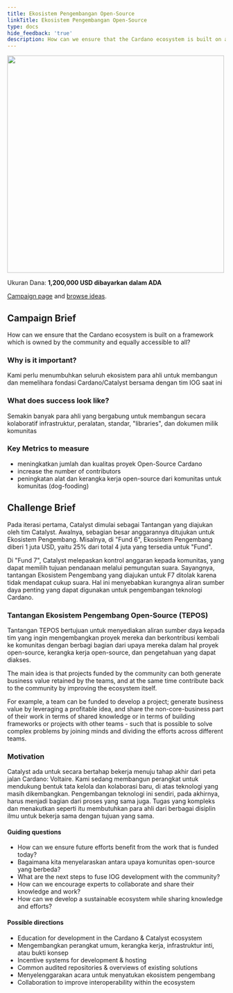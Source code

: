 ```yaml
---
title: Ekosistem Pengembangan Open-Source
linkTitle: Ekosistem Pengembangan Open-Source
type: docs
hide_feedback: 'true'
description: How can we ensure that the Cardano ecosystem is built on a framework which is owned by the community and equally accessible to all?
---
```


<img src="https://cardano.ideascale.com/community-library/accounts/93/936143/Public/02-OS-Developer-Ecosystem-603bcd.png" style="width:500px;height500px">

Ukuran Dana: **1,200,000 USD dibayarkan dalam ADA**

[Campaign page](https://cardano.ideascale.com/c/idea/382213) and [browse ideas](https://cardano.ideascale.com/c/campaigns/26434/stage/all/ideas/unspecified).

## Campaign Brief

How can we ensure that the Cardano ecosystem is built on a framework which is owned by the community and equally accessible to all?

### Why is it important?

Kami perlu menumbuhkan seluruh ekosistem para ahli untuk membangun dan memelihara fondasi Cardano/Catalyst bersama dengan tim IOG saat ini

### What does success look like?

Semakin banyak para ahli yang bergabung untuk membangun secara kolaboratif infrastruktur, peralatan, standar, "libraries", dan dokumen milik komunitas

### Key Metrics to measure

- meningkatkan jumlah dan kualitas proyek Open-Source Cardano
- increase the number of contributors
- peningkatan alat dan kerangka kerja open-source dari komunitas untuk komunitas (dog-fooding)

## Challenge Brief

Pada iterasi pertama, Catalyst dimulai sebagai Tantangan yang diajukan oleh tim Catalyst. Awalnya, sebagian besar anggarannya ditujukan untuk Ekosistem Pengembang. Misalnya, di "Fund 6", Ekosistem Pengembang diberi 1 juta USD, yaitu 25% dari total 4 juta yang tersedia untuk "Fund".

Di "Fund 7", Catalyst melepaskan kontrol anggaran kepada komunitas, yang dapat memilih tujuan pendanaan melalui pemungutan suara. Sayangnya, tantangan Ekosistem Pengembang yang diajukan untuk F7 ditolak karena tidak mendapat cukup suara. Hal ini menyebabkan kurangnya aliran sumber daya penting yang dapat digunakan untuk pengembangan teknologi Cardano.

### Tantangan Ekosistem Pengembang Open-Source (TEPOS)

Tantangan TEPOS bertujuan untuk menyediakan aliran sumber daya kepada tim yang ingin mengembangkan proyek mereka dan berkontribusi kembali ke komunitas dengan berbagi bagian dari upaya mereka dalam hal proyek open-source, kerangka kerja open-source, dan pengetahuan yang dapat diakses.

The main idea is that projects funded by the community can both generate business value retained by the teams, and at the same time contribute back to the community by improving the ecosystem itself.

For example, a team can be funded to develop a project; generate business value by leveraging a profitable idea, and share the non-core-business part of their work in terms of shared knowledge or in terms of building frameworks or projects with other teams - such that is possible to solve complex problems by joining minds and dividing the efforts across different teams.

### Motivation

Catalyst ada untuk secara bertahap bekerja menuju tahap akhir dari peta jalan Cardano: Voltaire. Kami sedang membangun perangkat untuk mendukung bentuk tata kelola dan kolaborasi baru, di atas teknologi yang masih dikembangkan. Pengembangan teknologi ini sendiri, pada akhirnya, harus menjadi bagian dari proses yang sama juga. Tugas yang kompleks dan menakutkan seperti itu membutuhkan para ahli dari berbagai disiplin ilmu untuk bekerja sama dengan tujuan yang sama.

#### Guiding questions

- How can we ensure future efforts benefit from the work that is funded today?
- Bagaimana kita menyelaraskan antara upaya komunitas open-source yang berbeda?
- What are the next steps to fuse IOG development with the community?
- How can we encourage experts to collaborate and share their knowledge and work?
- How can we develop a sustainable ecosystem while sharing knowledge and efforts?

#### Possible directions

- Education for development in the Cardano &amp; Catalyst ecosystem
- Mengembangkan perangkat umum, kerangka kerja, infrastruktur inti, atau bukti konsep
- Incentive systems for development &amp; hosting
- Common audited repositories &amp; overviews of existing solutions
- Menyelenggarakan acara untuk menyatukan ekosistem pengembang
- Collaboration to improve interoperability within the ecosystem
